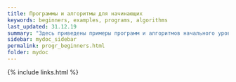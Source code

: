 ```yaml
---
title: Программы и алгоритмы для начинающих
keywords: beginners, examples, programs, algorithms
last_updated: 31.12.19
summary: "Здесь приведены примеры программ и алгоритмов начального уровня"
sidebar: mydoc_sidebar
permalink: progr_beginners.html
folder: mydoc
---
```



{% include links.html %}

